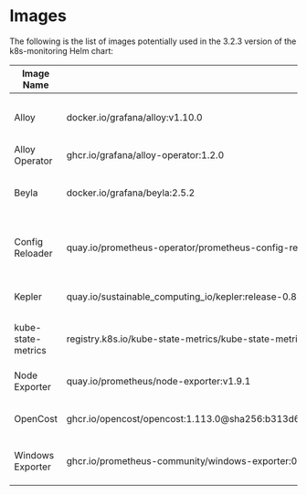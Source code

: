 # Images

The following is the list of images potentially used in the 3.2.3 version of the k8s-monitoring Helm chart:

| Image Name | Repository | Feature |
| ---------- | ---------- | ------- |
| Alloy | docker.io/grafana/alloy:v1.10.0 | Always used. The telemetry data collector. Enabled with `alloy-____.enabled=true`. Deployed via the Alloy Operator. |
| Alloy Operator | ghcr.io/grafana/alloy-operator:1.2.0 | Always used. Deploys and manages Grafana Alloy collector instances. |
| Beyla | docker.io/grafana/beyla:2.5.2 | Automatically instruments apps on the cluster, generating metrics and traces. Enabled with `autoInstrumentation.beyla.enabled=true`. |
| Config Reloader | quay.io/prometheus-operator/prometheus-config-reloader:v0.81.0 | Alloy sidecar that reloads the Alloy configuration upon changes. Enabled with `alloy-____.configReloader.enabled=true`. Deployed via the Alloy Operator. |
| Kepler | quay.io/sustainable_computing_io/kepler:release-0.8.0 | Gathers energy metrics for Kubernetes objects. Enabled with `clusterMetrics.kepler.enabled=true`. |
| kube-state-metrics | registry.k8s.io/kube-state-metrics/kube-state-metrics:v2.16.0 | Gathers Kubernetes cluster object metrics. Enabled with `clusterMetrics.kube-state-metrics.deploy=true`. |
| Node Exporter | quay.io/prometheus/node-exporter:v1.9.1 | Gathers Kubernetes cluster node metrics. Enabled with `clusterMetrics.node-exporter.deploy=true`. |
| OpenCost | ghcr.io/opencost/opencost:1.113.0@sha256:b313d6d320058bbd3841a948fb636182f49b46df2368d91e2ae046ed03c0f83c | Gathers cost metrics for Kubernetes objects. Enabled with `clusterMetrics.opencost.enabled=true`. |
| Windows Exporter | ghcr.io/prometheus-community/windows-exporter:0.31.2 | Gathers Kubernetes cluster node metrics for Windows nodes. Enabled with `clusterMetrics.windows-exporter.deploy=true`. |
